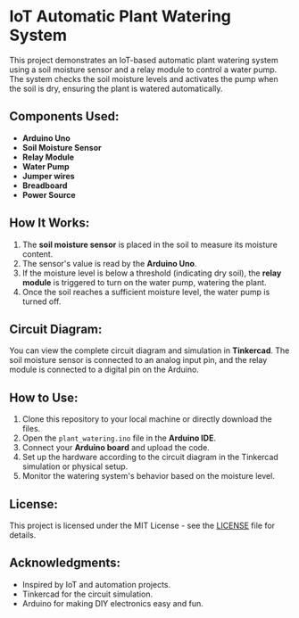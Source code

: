 
# IoT Automatic Plant Watering System

This project demonstrates an IoT-based automatic plant watering system using a soil moisture sensor and a relay module to control a water pump. The system checks the soil moisture levels and activates the pump when the soil is dry, ensuring the plant is watered automatically.

## Components Used:
- **Arduino Uno**
- **Soil Moisture Sensor**
- **Relay Module**
- **Water Pump**
- **Jumper wires**
- **Breadboard**
- **Power Source**

## How It Works:
1. The **soil moisture sensor** is placed in the soil to measure its moisture content.
2. The sensor's value is read by the **Arduino Uno**.
3. If the moisture level is below a threshold (indicating dry soil), the **relay module** is triggered to turn on the water pump, watering the plant.
4. Once the soil reaches a sufficient moisture level, the water pump is turned off.

## Circuit Diagram:
You can view the complete circuit diagram and simulation in **Tinkercad**. The soil moisture sensor is connected to an analog input pin, and the relay module is connected to a digital pin on the Arduino.

## How to Use:
1. Clone this repository to your local machine or directly download the files.
2. Open the `plant_watering.ino` file in the **Arduino IDE**.
3. Connect your **Arduino board** and upload the code.
4. Set up the hardware according to the circuit diagram in the Tinkercad simulation or physical setup.
5. Monitor the watering system's behavior based on the moisture level.

## License:
This project is licensed under the MIT License - see the [LICENSE](LICENSE) file for details.

## Acknowledgments:
- Inspired by IoT and automation projects.
- Tinkercad for the circuit simulation.
- Arduino for making DIY electronics easy and fun.




